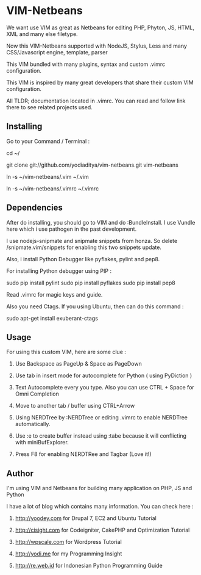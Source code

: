 VIM-Netbeans
=============

We want use VIM as great as Netbeans for editing PHP, Phyton, JS, HTML, XML and many else filetype.

Now this VIM-Netbeans supported with NodeJS, Stylus, Less and many CSS/Javascript engine, template, parser 

This VIM bundled with many plugins, syntax and custom .vimrc configuration. 

This VIM is inspired by many great developers that share their custom VIM configuration.

All TLDR; documentation located in .vimrc. You can read and follow link there to see related projects used.

Installing
-----------
Go to your Command / Terminal : 

cd ~/

git clone git://github.com/yodiaditya/vim-netbeans.git vim-netbeans

ln -s ~/vim-netbeans/.vim ~/.vim

ln -s ~/vim-netbeans/.vimrc ~/.vimrc


Dependencies
------------

After do installing, you should go to VIM and do :BundleInstall. I use Vundle here which i use pathogen in the past development.

I use nodejs-snipmate and snipmate snippets from honza. So delete /snipmate.vim/snippets for enabling this two snippets update. 


Also, i install Python Debugger like pyflakes, pylint and pep8. 

For installing Python debugger using PIP :

sudo pip install pylint
sudo pip install pyflakes
sudo pip install pep8

Read .vimrc for magic keys and guide.

Also you need Ctags. If you using Ubuntu, then can do this command :

sudo apt-get install exuberant-ctags


Usage
------
For using this custom VIM, here are some clue : 

1. Use Backspace as PageUp & Space as PageDown 

2. Use tab in insert mode for autocomplete for Python ( using PyDiction )

3. Text Autocomplete every you type. Also you can use CTRL + Space for Omni Completion

4. Move to another tab / buffer using CTRL+Arrow

5. Using NERDTree by :NERDTree or editing .vimrc to enable NERDTree automatically.

6. Use :e to create buffer instead using :tabe because it will conflicting with miniBufExplorer.

7. Press F8 for enabling NERDTRee and Tagbar (Love it!) 


Author
-------
I'm using VIM and Netbeans for building many application on PHP, JS and Python

I have a lot of blog which contains many information. You can check here : 

1. http://yoodey.com for Drupal 7, EC2 and Ubuntu Tutorial

2. http://cisight.com for Codeigniter, CakePHP and Optimization Tutorial 

3. http://wpscale.com for Wordpress Tutorial

4. http://yodi.me for my Programming Insight

5. http://re.web.id for Indonesian Python Programming Guide
